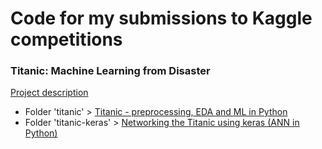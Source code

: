 # Code for my submissions to Kaggle competitions

### Titanic: Machine Learning from Disaster
[Project description](https://www.kaggle.com/c/titanic)
* Folder 'titanic' > [Titanic - preprocessing, EDA and ML in Python](https://www.kaggle.com/steffanj/titanic/titanic-preprocessing-eda-and-ml-in-python)
* Folder 'titanic-keras' > [Networking the Titanic using keras (ANN in Python)](https://www.kaggle.com/steffanj/titanic/networking-the-titanic-using-keras-ann-in-python)  

